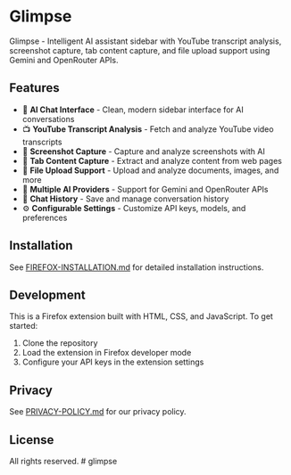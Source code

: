 # Glimpse

Glimpse - Intelligent AI assistant sidebar with YouTube transcript analysis, screenshot capture, tab content capture, and file upload support using Gemini and OpenRouter APIs.

## Features

- 🤖 **AI Chat Interface** - Clean, modern sidebar interface for AI conversations
- 📺 **YouTube Transcript Analysis** - Fetch and analyze YouTube video transcripts
- 📸 **Screenshot Capture** - Capture and analyze screenshots with AI
- 📄 **Tab Content Capture** - Extract and analyze content from web pages
- 📁 **File Upload Support** - Upload and analyze documents, images, and more
- 🔑 **Multiple AI Providers** - Support for Gemini and OpenRouter APIs
- 💾 **Chat History** - Save and manage conversation history
- ⚙️ **Configurable Settings** - Customize API keys, models, and preferences

## Installation

See [FIREFOX-INSTALLATION.md](FIREFOX-INSTALLATION.md) for detailed installation instructions.

## Development

This is a Firefox extension built with HTML, CSS, and JavaScript. To get started:

1. Clone the repository
2. Load the extension in Firefox developer mode
3. Configure your API keys in the extension settings

## Privacy

See [PRIVACY-POLICY.md](PRIVACY-POLICY.md) for our privacy policy.

## License

All rights reserved.
#   g l i m p s e  
 